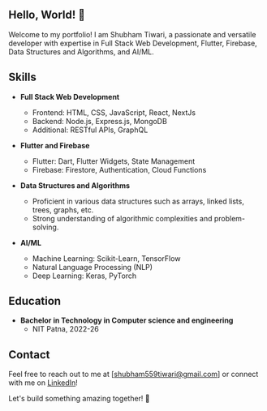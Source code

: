 
## Hello, World! 👋

Welcome to my portfolio! I am Shubham Tiwari, a passionate and versatile developer with expertise in Full Stack Web Development, Flutter, Firebase, Data Structures and Algorithms, and AI/ML.

## Skills

- **Full Stack Web Development**
  - Frontend: HTML, CSS, JavaScript, React, NextJs
  - Backend: Node.js, Express.js, MongoDB
  - Additional: RESTful APIs, GraphQL

- **Flutter and Firebase**
  - Flutter: Dart, Flutter Widgets, State Management
  - Firebase: Firestore, Authentication, Cloud Functions

- **Data Structures and Algorithms**
  - Proficient in various data structures such as arrays, linked lists, trees, graphs, etc.
  - Strong understanding of algorithmic complexities and problem-solving.

- **AI/ML**
  - Machine Learning: Scikit-Learn, TensorFlow
  - Natural Language Processing (NLP)
  - Deep Learning: Keras, PyTorch

## Education

- **Bachelor in Technology in Computer science and engineering**
  - NIT Patna, 2022-26

## Contact

Feel free to reach out to me at [shubham559tiwari@gmail.com] or connect with me on [LinkedIn](https://www.linkedin.com/in/shubham-tiwari-966223253/)!

Let's build something amazing together! 🚀
